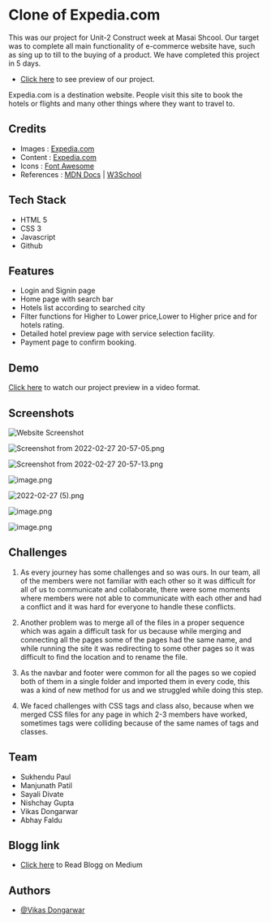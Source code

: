 # Clone of Expedia.com
This was our project for Unit-2 Construct week at Masai Shcool.
Our target was to complete all main functionality of e-commerce website have, such as sing up to till to the buying of a product.
We have completed this project in 5 days.

- [Click here](https://magnificent-gecko-a7ac13.netlify.app/) to see preview of our project.

Expedia.com is a destination website. People visit this site to book the hotels or flights and many other things where they want to travel to.




## Credits

 - Images : [Expedia.com](https://www.expedia.com/)
 - Content : [Expedia.com](https://www.expedia.com/)
 - Icons : [Font Awesome](https://fontawesome.com/)
 - References : [MDN Docs](https://developer.mozilla.org/en-US/) | [W3School](https://www.w3schools.com/)

## Tech Stack

- HTML 5
- CSS 3
- Javascript
- Github
## Features

- Login and Signin page
- Home page with search bar 
- Hotels list according to searched city
- Filter functions for Higher to Lower price,Lower to Higher price and for hotels rating.
- Detailed hotel preview page with service selection facility.
- Payment page to confirm booking.



## Demo

[Click here](https://drive.google.com/file/d/1npxLcVTIWtShdiwMRo5ImyTZ1oj0Kq1Z/view?usp=sharing) to watch our project preview in a video format. 



## Screenshots

![Website Screenshot](https://miro.medium.com/max/720/1*NLLJAQuw6COpdNV4jIgopg.png)

![Screenshot from 2022-02-27 20-57-05.png](https://miro.medium.com/max/720/1*EATHBHpib8imvbvhpR_G1A.png)



![Screenshot from 2022-02-27 20-57-13.png](https://miro.medium.com/max/720/1*wC9SGndRUQq6si4t8QmraQ.png)

![image.png](https://miro.medium.com/max/720/1*tYSsUBL5cGtT98wcJhSUDw.png)



![2022-02-27 (5).png](https://miro.medium.com/max/720/1*kVFGtEqHSKQ5w7S3BDXmDQ.png)



![image.png](https://miro.medium.com/max/720/1*0rmn5tnqNvsP6N2beQsPow.png)



![image.png](https://miro.medium.com/max/720/1*XXp0X6uZMcTlge0XPq_sxg.png)
## Challenges

1. As every journey has some challenges and so was ours. In our team, all of the members were not familiar with each other so it was difficult for all of us to communicate and collaborate, there were some moments where members were not able to communicate with each other and had a conflict and it was hard for everyone to handle these conflicts.

2. Another problem was to merge all of the files in a proper sequence which was again a difficult task for us because while merging and connecting all the pages some of the pages had the same name, and while running the site it was redirecting to some other pages so it was difficult to find the location and to rename the file.

3. As the navbar and footer were common for all the pages so we copied both of them in a single folder and imported them in every code, this was a kind of new method for us and we struggled while doing this step.

4. We faced challenges with CSS tags and class also, because when we merged CSS files for any page in which 2-3 members have worked, sometimes tags were colliding because of the same names of tags and classes.

## Team

- Sukhendu Paul
- Manjunath Patil
- Sayali Divate
- Nishchay Gupta
- Vikas Dongarwar
- Abhay Faldu

## Blogg link

- [Click here](https://medium.com/@vikasdongarwar1012/22585a54de0a) to Read Blogg on Medium

## Authors

- [@Vikas Dongarwar](https://github.com/vikasdongarwar)
